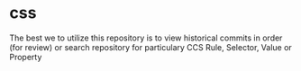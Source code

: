 # css

The best we to utilize this repository is to view historical commits in order (for review) or search repository for particulary CCS Rule, Selector, Value or Property
